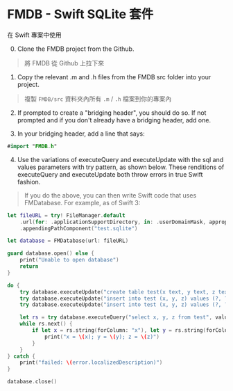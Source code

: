 # FMDB - Swift SQLite 套件

在 Swift 專案中使用

0. Clone the FMDB project from the Github.
>  將 FMDB 從 Github 上拉下來
1. Copy the relevant .m and .h files from the FMDB src folder into your project.
> 複製 `FMDB/src` 資料夾內所有 `.m` / `.h` 檔案到你的專案內

2. If prompted to create a "bridging header", you should do so. If not prompted and if you don't already have a bridging header, add one.

3. In your bridging header, add a line that says:
```swift
#import "FMDB.h"
```

4. Use the variations of executeQuery and executeUpdate with the sql and values parameters with try pattern, as shown below. These renditions of executeQuery and executeUpdate both throw errors in true Swift fashion.

> If you do the above, you can then write Swift code that uses FMDatabase. For example, as of Swift 3:
```swift
let fileURL = try! FileManager.default
    .url(for: .applicationSupportDirectory, in: .userDomainMask, appropriateFor: nil, create: true)
    .appendingPathComponent("test.sqlite")

let database = FMDatabase(url: fileURL)

guard database.open() else {
    print("Unable to open database")
    return
}

do {
    try database.executeUpdate("create table test(x text, y text, z text)", values: nil)
    try database.executeUpdate("insert into test (x, y, z) values (?, ?, ?)", values: ["a", "b", "c"])
    try database.executeUpdate("insert into test (x, y, z) values (?, ?, ?)", values: ["e", "f", "g"])

    let rs = try database.executeQuery("select x, y, z from test", values: nil)
    while rs.next() {
        if let x = rs.string(forColumn: "x"), let y = rs.string(forColumn: "y"), let z = rs.string(forColumn: "z") {
            print("x = \(x); y = \(y); z = \(z)")
        }
    }
} catch {
    print("failed: \(error.localizedDescription)")
}

database.close()
```
